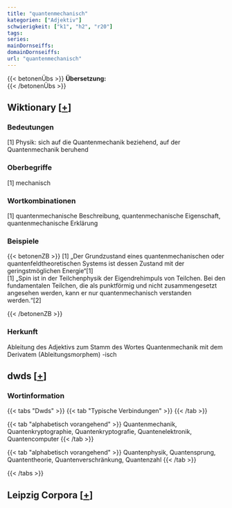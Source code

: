 ```yaml
---
title: "quantenmechanisch"
kategorien: ["Adjektiv"]
schwierigkeit: ["k1", "h2", "r20"]
tags:
series:
mainDornseiffs:
domainDornseiffs:
url: "quantenmechanisch"
---
```


{{< betonenÜbs >}}
**Übersetzung:**  
{{< /betonenÜbs >}}

## Wiktionary [[+](https://de.wiktionary.org/wiki/quantenmechanisch)]

### Bedeutungen
[1] Physik: sich auf die Quantenmechanik beziehend, auf der Quantenmechanik beruhend  

### Oberbegriffe
[1] mechanisch  

### Wortkombinationen
[1] quantenmechanische Beschreibung, quantenmechanische Eigenschaft, quantenmechanische Erklärung  

### Beispiele
{{< betonenZB >}}
[1] „Der Grundzustand eines quantenmechanischen oder quantenfeldtheoretischen Systems ist dessen Zustand mit der geringstmöglichen Energie“[1]  
[1] „Spin ist in der Teilchenphysik der Eigendrehimpuls von Teilchen. Bei den fundamentalen Teilchen, die als punktförmig und nicht zusammengesetzt angesehen werden, kann er nur quantenmechanisch verstanden werden.“[2]  

{{< /betonenZB >}}
### Herkunft
Ableitung des Adjektivs zum Stamm des Wortes Quantenmechanik mit dem Derivatem (Ableitungsmorphem) -isch  



## dwds [[+](https://www.dwds.de/wb/quantenmechanisch)]

### Wortinformation
{{< tabs "Dwds" >}}
{{< tab "Typische Verbindungen" >}}
{{< /tab >}}

{{< tab "alphabetisch vorangehend" >}}
Quantenmechanik, Quantenkryptographie, Quantenkryptografie, Quantenelektronik, Quantencomputer
{{< /tab >}}

{{< tab "alphabetisch vorangehend" >}}
Quantenphysik, Quantensprung, Quantentheorie, Quantenverschränkung, Quantenzahl
{{< /tab >}}

{{< /tabs >}}

## Leipzig Corpora [[+](https://corpora.uni-leipzig.de/en/res?word=quantenmechanisch&corpusId=deu_newscrawl-public_2018)]

